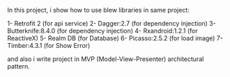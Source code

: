 In this project, i show how to use blew libraries in same project:

  1- Retrofit 2 (for api service)
  2- Dagger:2.7 (for dependency injection)
  3- Butterknife:8.4.0 (for dependency injection)
  4- Rxandroid:1.2.1 (for ReactiveX)
  5- Realm DB (for Database)
  6- Picasso:2.5.2 (for load image)
  7- Timber:4.3.1 (for Show Error)
  
and also i write project in MVP (Model-View-Presenter) architectural pattern.
